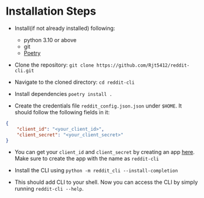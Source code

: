 # Installation Steps

- Install(if not already installed) following:
  - python 3.10 or above
  - git
  - [Poetry](https://python-poetry.org/docs/#installation)

- Clone the repository: `git clone https://github.com/Rjt5412/reddit-cli.git`
- Navigate to the cloned directory: `cd reddit-cli`
- Install dependencies `poetry install .`
- Create the credentials file `reddit_config.json.json` under `$HOME`. It should follow the following fields in it:

```JSON
{
    "client_id": "<your_client_id>", 
    "client_secret": "<your_client_secret>"
}
```

- You can get your `client_id` and `client_secret` by creating an app [here](https://www.reddit.com/prefs/apps). Make sure to create the app with the name as `reddit-cli`

- Install the CLI using `python -m reddit_cli --install-completion`

- This should add CLI to your shell. Now you can access the CLI by simply running `reddit-cli --help`.
